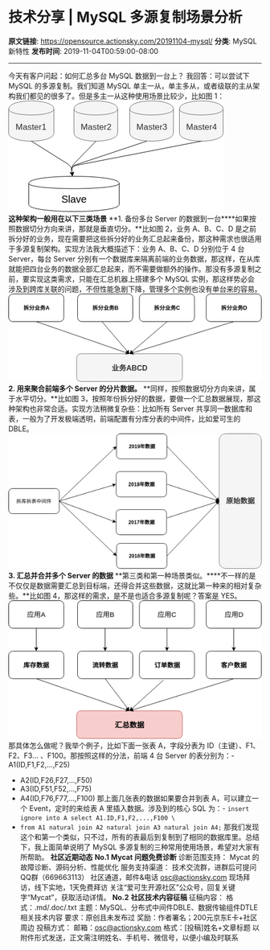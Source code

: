 # 技术分享 | MySQL 多源复制场景分析

**原文链接**: https://opensource.actionsky.com/20191104-mysql/
**分类**: MySQL 新特性
**发布时间**: 2019-11-04T00:59:00-08:00

---

今天有客户问起：如何汇总多台 MySQL 数据到一台上？ 我回答：可以尝试下 MySQL 的多源复制。我们知道 MySQL 单主一从，单主多从，或者级联的主从架构我们都见的很多了。但是多主一从这种使用场景比较少，比如图 1：
![](.img/daa0e2f5.png)											
**这种架构一般用在以下三类场景**
**1. 备份多台 Server 的数据到一台****如果按照数据切分方向来讲，那就是垂直切分。**比如图 2，业务 A、B、C、D 是之前拆分好的业务，现在需要把这些拆分好的业务汇总起来备份，那这种需求也很适用于多源复制架构。实现方法我大概描述下：业务 A、B、C、D 分别位于 4 台 Server，每台 Server 分别有一个数据库来隔离前端的业务数据，那这样，在从库就能把四台业务的数据全部汇总起来，而不需要做额外的操作。那没有多源复制之前，要实现这类需求，只能在汇总机器上搭建多个 MySQL 实例，那这样势必会涉及到跨库关联的问题，不但性能急剧下降，管理多个实例也没有单台来的容易。
![](.img/9488ffb0.png)											
**2. 用来聚合前端多个 Server 的分片数据。**
**同样，按照数据切分方向来讲，属于水平切分。**比如图 3，按照年份拆分好的数据，要做一个汇总数据展现，那这种架构也非常合适。实现方法稍微复杂些：比如所有 Server 共享同一数据库和表，一般为了开发极端透明，前端配置有分库分表的中间件，比如爱可生的 DBLE。
![](.img/20aa4850.png)											
**3. 汇总并合并多个 Server 的数据**
**第三类和第一种场景类似。****不一样的是不仅仅是数据需要汇总到目标端，还得合并这些数据，这就比第一种来的相对复杂些。**比如图 4，那这样的需求，是不是也适合多源复制呢？答案是 YES。
![](.img/2ab9e130.png)											
那具体怎么做呢？我举个例子，比如下面一张表 A，字段分表为 ID（主键）、F1、F2、F3&#8230; 、F100。那按照这样的分法，前端 4 台 Server 的表分别为：- A1(ID,F1,F2,&#8230;,F25)
- A2(ID,F26,F27,&#8230;,F50)
- A3(ID,F51,F52,&#8230;,F75)
- A4(ID,F76,F77,&#8230;,F100)
那上面几张表的数据如果要合并到表 A，可以建立一个 Event，定时的来给表 A 里插入数据。涉及到的核心 SQL 为：- `insert ignore into A select A1.ID,F1,F2,...,F100 \`
- `from A1 natural join A2 natural join A3 natural join A4;`
那我们发现这个和第一个类似，只不过，所有的表最后到复制到了相同的数据库里。总结下，我上面简单说明了 MySQL 多源复制的三种常用使用场景，希望对大家有所帮助。
**社区近期动态**
**No.1**
**Mycat 问题免费诊断**
诊断范围支持：
Mycat 的故障诊断、源码分析、性能优化
服务支持渠道：
技术交流群，进群后可提问
QQ群（669663113）
社区通道，邮件&电话
osc@actionsky.com
现场拜访，线下实地，1天免费拜访
关注“爱可生开源社区”公众号，回复关键字“Mycat”，获取活动详情。
**No.2**
**社区技术内容征稿**
征稿内容：
格式：.md/.doc/.txt
主题：MySQL、分布式中间件DBLE、数据传输组件DTLE相关技术内容
要求：原创且未发布过
奖励：作者署名；200元京东E卡+社区周边
投稿方式：
邮箱：osc@actionsky.com
格式：[投稿]姓名+文章标题
以附件形式发送，正文需注明姓名、手机号、微信号，以便小编及时联系